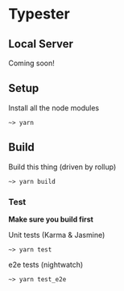# Typester

## Local Server
Coming soon!

## Setup
Install all the node modules
```
~> yarn
```

## Build
Build this thing (driven by rollup)
```
~> yarn build
```

### Test
**Make sure you build first**

Unit tests (Karma & Jasmine)
```
~> yarn test
```

e2e tests (nightwatch)
```
~> yarn test_e2e
```
